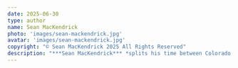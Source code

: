 ```yaml
---
date: 2025-06-30
type: author
name: Sean MacKendrick
photo: 'images/sean-mackendrick.jpg'
avatar: 'images/sean-mackendrick.jpg'
copyright: "© Sean MacKendrick 2025 All Rights Reserved"
description: "***Sean MacKendrick*** *splits his time between Colorado and Texas. His story* Oh, Be a Fine Guy, Kiss Me! *was selected for the* Amazing Stories Reader's Choice Award. *When not writing fiction he writes code as a software engineer. He can be found on [Twitter/X](https://twitter.com/SeanMacKendrick) and [BlueSky](https://bsky.app/profile/SeanMacKendrick.bsky.social).*"
---
```

